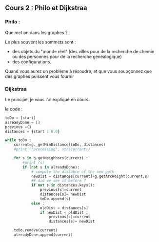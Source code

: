 ## Cours 2 : Philo et Dijkstraa

### Philo :
Que met on dans les graphes ?

Le plus souvent les sommets sont :
- des objets du "monde réel" (des villes pour de la recherche de chemin ou des
personnes pour de la recherche généalogique)
- des configurations.

Quand vous aurez un problème à résoudre, et que vous soupçonnez que des graphes
puissent vous fournir  

### Dijkstraa


Le principe, je vous l'ai expliqué en cours.

le code :
```python
toDo = [start]
alreadyDone = []
previous ={}
distances = {start : 0.0}

while toDo :
    current=g._getMinDistance(toDo, distances)
    #print ("processing", str(current))

    for s in g.getNeighbors(current) :
        #print (s)
        if (not s in alreadyDone):
            # compute the distance of the new path
            newDist = distances[current]+g.getArcWeight(current,s)
            ## did we see it before ?
            if not s in distances.keys():
                previous[s]=current
                distances[s]= newDist
                toDo.append(s)
            else :
                oldDist = distances[s]
                if newDist < oldDist :
                    previous[s]=current
                    distances[s]= newDist

    toDo.remove(current)
    alreadyDone.append(current)

```
